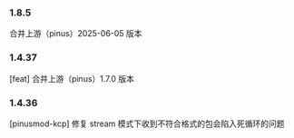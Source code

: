 ### 1.8.5

合并上游（pinus）2025-06-05 版本

### 1.4.37

[feat] 合并上游（pinus）1.7.0 版本 


### 1.4.36

[pinusmod-kcp] 修复 stream 模式下收到不符合格式的包会陷入死循环的问题
